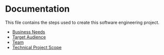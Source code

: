 # Documentation

This file contains the steps used to create this software engineering project.

- [Business Needs](./business_needs.md)
- [Target Audience](./target_audience.md)
- [Team](./team.md)
- [Technical Project Scope](./technical_project_scope.md)

